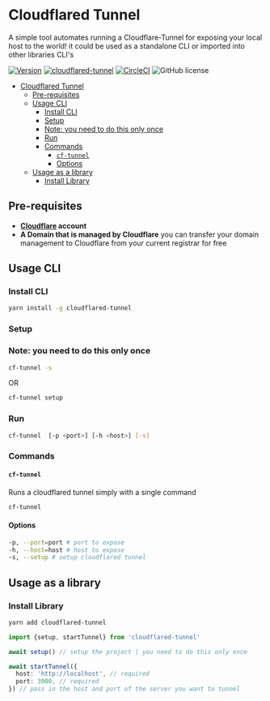 # Cloudflared Tunnel

A simple tool automates running a Cloudflare-Tunnel for exposing your local host to the world! it could be used as a standalone CLI or imported into other libraries CLI's

[![Version](https://img.shields.io/npm/v/cloudflared-tunnel.svg)](https://npmjs.org/package/cloudflared-tunnel) [![cloudflared-tunnel](https://img.shields.io/badge/cli-oclif-brightgreen.svg)](https://oclif.io) [![CircleCI](https://circleci.com/gh/oclif/hello-world/tree/main.svg?style=shield)](https://circleci.com/gh/oclif/hello-world/tree/main) ![GitHub license](https://img.shields.io/crates/l/MIT)

- [Cloudflared Tunnel](#cloudflared-tunnel)
  - [Pre-requisites](#pre-requisites)
  - [Usage CLI](#usage-cli)
    - [Install CLI](#install-cli)
    - [Setup](#setup)
    - [Note: you need to do this only once](#note-you-need-to-do-this-only-once)
    - [Run](#run)
    - [Commands](#commands)
      - [`cf-tunnel`](#cf-tunnel)
      - [Options](#options)
  - [Usage as a library](#usage-as-a-library)
    - [Install Library](#install-library)

<!-- tocstop -->

## Pre-requisites

- **[Cloudflare](https://dash.cloudflare.com/sign-up) account**
- **A Domain that is managed by Cloudflare** you can transfer your domain management to Cloudflare from your current registrar for free

## Usage CLI

### Install CLI

```bash
yarn install -g cloudflared-tunnel
```

### Setup

### Note: you need to do this only once

```bash
cf-tunnel -s
```

OR

```bash
cf-tunnel setup
```

### Run

```bash
cf-tunnel  [-p <port>] [-h <host>] [-s]
```

### Commands

#### `cf-tunnel`

Runs a cloudflared tunnel simply with a single command

```bash
cf-tunnel
```

#### Options

```bash
-p, --port=port # port to expose
-h, --host=host # host to expose
-s, --setup # setup cloudflared tunnel
```

## Usage as a library

### Install Library

```bash
yarn add cloudflared-tunnel
```

```ts
import {setup, startTunnel} from 'cloudflared-tunnel'

await setup() // setup the project | you need to do this only once

await startTunnel({
  host: 'http://localhost', // required
  port: 3000, // required
}) // pass in the host and port of the server you want to tunnel
```
